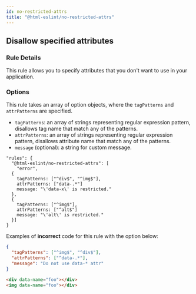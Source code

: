 ```yaml
---
id: no-restricted-attrs
title: "@html-eslint/no-restricted-attrs"
---
```


## Disallow specified attributes

### Rule Details

This rule allows you to specify attributes that you don't want to use in your application.

### Options

This rule takes an array of option objects, where the `tagPatterns` and `attrPatterns` are specified.

- `tagPatterns`: an array of strings representing regular expression pattern, disallows tag name that match any of the patterns.
- `attrPatterns`: an array of strings representing regular expression pattern, disallows attribute name that match any of the patterns.
- `message` (optional): a string for custom message.


```
"rules": {
  "@html-eslint/no-restricted-attrs": [
    "error",
  {
    tagPatterns: ["^div$", "^img$"],
    attrPatterns: ["data-.*"]
    message: "\'data-x\' is restricted."
  },
  {
    tagPatterns: ["^img$"],
    attrPatterns: ["^alt$"]
    message: "\'alt\' is restricted."
  }]
}
```

Examples of **incorrect** code for this rule with the option below:

```json
{
  "tagPatterns": ["^img$", "^div$"],
  "attrPatterns": ["^data-.*"],
  "message": "Do not use data-* attr"
}
```

```html
<div data-name="foo"></div>
<img data-name="foo"></div>
```
